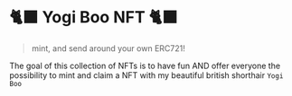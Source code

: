 # 🐈‍⬛ Yogi Boo NFT 🐈‍⬛

> mint, and send around your own ERC721!

The goal of this collection of NFTs is to have fun AND offer everyone the possibility to mint and claim a NFT with my beautiful british shorthair `Yogi Boo`

